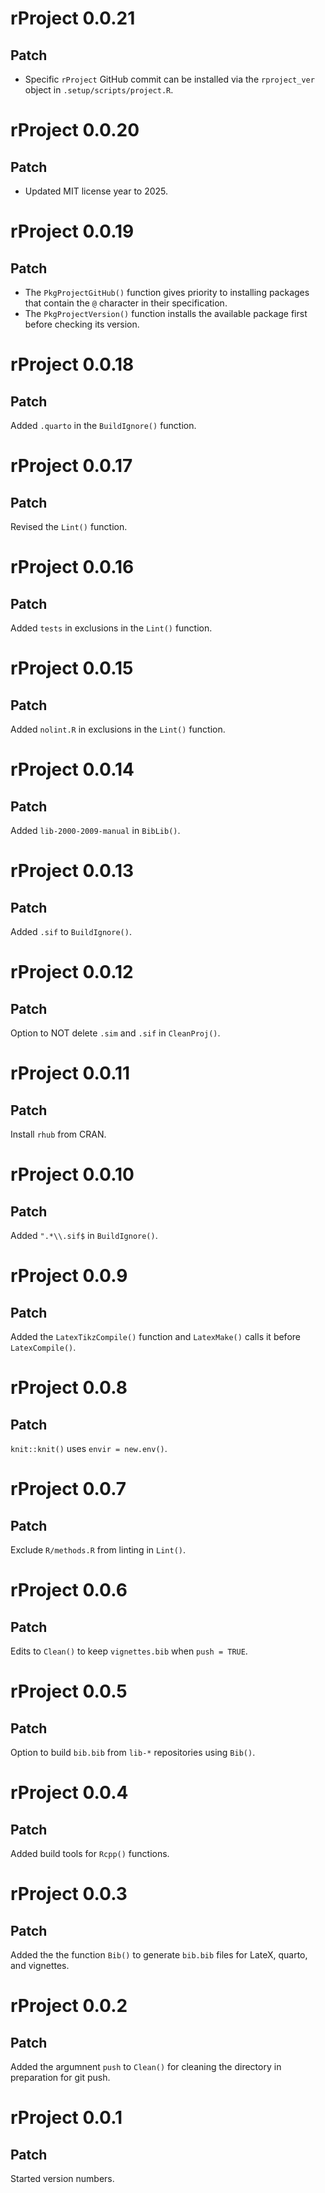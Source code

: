 # rProject 0.0.21

## Patch

* Specific `rProject` GitHub commit can be installed via the `rproject_ver` object in `.setup/scripts/project.R`.

# rProject 0.0.20

## Patch

* Updated MIT license year to 2025.

# rProject 0.0.19

## Patch

* The `PkgProjectGitHub()` function gives priority to installing packages that contain the `@` character in their specification.
* The `PkgProjectVersion()` function installs the available package first before checking its version.

# rProject 0.0.18

## Patch

Added `.quarto` in the `BuildIgnore()` function.

# rProject 0.0.17

## Patch

Revised the `Lint()` function.

# rProject 0.0.16

## Patch

Added `tests` in exclusions in the `Lint()` function.

# rProject 0.0.15

## Patch

Added `nolint.R` in exclusions in the `Lint()` function.

# rProject 0.0.14

## Patch

Added `lib-2000-2009-manual` in `BibLib()`.

# rProject 0.0.13

## Patch

Added `.sif` to `BuildIgnore()`.

# rProject 0.0.12

## Patch

Option to NOT delete `.sim` and `.sif` in `CleanProj()`.

# rProject 0.0.11

## Patch

Install `rhub` from CRAN.

# rProject 0.0.10

## Patch

Added `".*\\.sif$` in `BuildIgnore()`.

# rProject 0.0.9

## Patch

Added the `LatexTikzCompile()` function and `LatexMake()` calls it before `LatexCompile()`.

# rProject 0.0.8

## Patch

`knit::knit()` uses `envir = new.env()`.

# rProject 0.0.7

## Patch

Exclude `R/methods.R` from linting in `Lint()`.

# rProject 0.0.6

## Patch

Edits to `Clean()` to keep `vignettes.bib` when `push = TRUE`.

# rProject 0.0.5

## Patch

Option to build `bib.bib` from `lib-*` repositories using `Bib()`.

# rProject 0.0.4

## Patch

Added build tools for `Rcpp()` functions.

# rProject 0.0.3

## Patch

Added the the function `Bib()` to generate `bib.bib` files for LateX, quarto, and vignettes.

# rProject 0.0.2

## Patch

Added the argumnent `push` to `Clean()` for cleaning the directory in preparation for git push.

# rProject 0.0.1

## Patch

Started version numbers.
